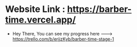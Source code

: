 # Website Link : https://barber-time.vercel.app/

- Hey There, You can see my progress here ---> https://trello.com/b/erjjzKyb/barber-time-stage-1

